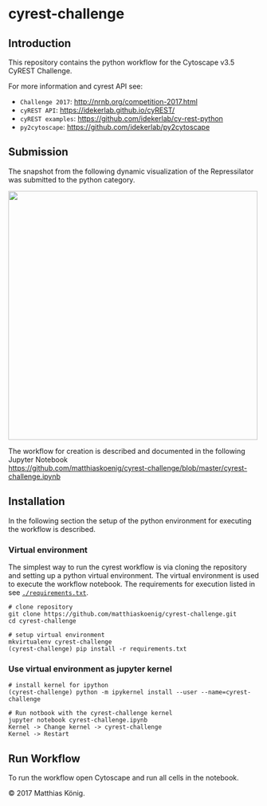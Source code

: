 # cyrest-challenge
## Introduction
This repository contains the python workflow for the Cytoscape v3.5 CyREST Challenge.

For more information and cyrest API see:
* `Challenge 2017`: http://nrnb.org/competition-2017.html  
* `cyREST API`: https://idekerlab.github.io/cyREST/  
* `cyREST examples`: https://github.com/idekerlab/cy-rest-python  
* `py2cytoscape`: https://github.com/idekerlab/py2cytoscape

## Submission
The snapshot from the following dynamic visualization of the Repressilator was submitted 
to the python category. 

<img src="./results/cytoscape-repressilator.gif" width="500"></img>

The workflow for creation is described and documented in the following Jupyter Notebook  
https://github.com/matthiaskoenig/cyrest-challenge/blob/master/cyrest-challenge.ipynb
 
## Installation
In the following section the setup of the python environment for executing the workflow is described.

### Virtual environment
The simplest way to run the cyrest workflow is via cloning the repository and setting up a python virtual environment. 
The virtual environment is used to execute the workflow notebook.
The requirements for execution listed in
see [`./requirements.txt`](https://github.com/matthiaskoenig/cyrest-challenge/blob/master/requirements.txt).
```
# clone repository
git clone https://github.com/matthiaskoenig/cyrest-challenge.git
cd cyrest-challenge

# setup virtual environment
mkvirtualenv cyrest-challenge
(cyrest-challenge) pip install -r requirements.txt
```

### Use virtual environment as jupyter kernel
```
# install kernel for ipython
(cyrest-challenge) python -m ipykernel install --user --name=cyrest-challenge

# Run notbook with the cyrest-challenge kernel
jupyter notebook cyrest-challenge.ipynb
Kernel -> Change kernel -> cyrest-challenge
Kernel -> Restart
```

## Run Workflow
To run the workflow open Cytoscape and run all cells in the notebook.

&copy; 2017 Matthias König.